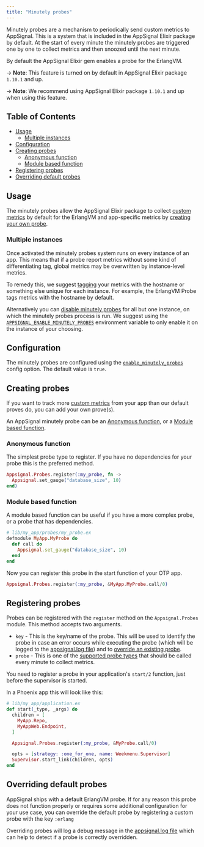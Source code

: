 ```yaml
---
title: "Minutely probes"
---
```


Minutely probes are a mechanism to periodically send custom metrics to AppSignal.
This is a system that is included in the AppSignal Elixir package by default.
At the start of every minute the minutely probes are triggered one by one to
collect metrics and then snoozed until the next minute.

By default the AppSignal Elixir gem enables a probe for the ErlangVM.

-> **Note**: This feature is turned on by default in AppSignal Elixir package `1.10.1` and up.

-> **Note**: We recommend using AppSignal Elixir package `1.10.1` and up when using this feature.

## Table of Contents

- [Usage](#usage)
  - [Multiple instances](#multiple-instances)
- [Configuration](#configuration)
- [Creating probes](#creating-probes)
  - [Anonymous function](#anonymous-function)
  - [Module based function](#module-based-function)
- [Registering probes](#registering-probes)
- [Overriding default probes](#overriding-default-probes)

## Usage

The minutely probes allow the AppSignal Elixir package to collect [custom metrics](/metrics/custom.html)
by default for the ErlangVM and app-specific metrics by [creating your own probe](#creating-probes).

### Multiple instances

Once activated the minutely probes system runs on every instance of an app.
This means that if a probe report metrics without some kind of differentiating tag,
global metrics may be overwritten by instance-level metrics.

To remedy this, we suggest [tagging](/metrics/custom.html#metric-tags) your
metrics with the hostname or something else unique for each instance.
For example, the ErlangVM Probe tags metrics with the hostname by default.

Alternatively you can [disable minutely probes](/elixir/configuration/options.html#option-enable_minutely_probes) for all but one instance, on which the minutely probes process is run. We suggest using the [`APPSIGNAL_ENABLE_MINUTELY_PROBES`](/elixir/configuration/options.html#option-enable_minutely_probes) environment variable to only enable it on the instance of your choosing.

## Configuration

The minutely probes are configured using the [`enable_minutely_probes`](/elixir/configuration/options.html#option-enable_minutely_probes) config option. The default value is `true`.

## Creating probes

If you want to track more [custom metrics](/metrics/custom.html) from your app
than our default proves do, you can add your own prove(s).

An AppSignal minutely probe can be an [Anonymous function](#anonymous-function), or a [Module based function](#module-based-function).

### Anonymous function

The simplest probe type to register. If you have no dependencies for your probe
this is the preferred method.

```elixir
Appsignal.Probes.register(:my_probe, fn ->
  Appsignal.set_gauge("database_size", 10)
end)
```

### Module based function

A module based function can be useful if you have a more complex probe, or a
probe that has dependencies.

```ruby
# lib/my_app/probes/my_probe.ex
defmodule MyApp.MyProbe do
  def call do
    Appsignal.set_gauge("database_size", 10)
  end
end
```

Now you can register this probe in the start function of your OTP app.

```elixir
Appsignal.Probes.register(:my_probe, &MyApp.MyProbe.call/0)
```

## Registering probes

Probes can be registered with the `register` method on the `Appsignal.Probes`
module.
This method accepts two arguments.

- `key` - This is the key/name of the probe. This will be used to identify the probe in case an error occurs while executing the probe (which will be logged to the [appsignal.log file](/support/debugging.html#logs)) and to [override an existing probe](#overriding-default-probes).
- `probe` - This is one of the [supported probe types](#creating-probes) that should be called every minute to collect metrics.

You need to register a probe in your application's `start/2` function, just
before the supervisor is started.

In a Phoenix app this will look like this:

```elixir
# lib/my_app/application.ex
def start(_type, _args) do
  children = [
    MyApp.Repo,
    MyAppWeb.Endpoint,
  ]

  Appsignal.Probes.register(:my_probe, &MyProbe.call/0)

  opts = [strategy: :one_for_one, name: Weekmenu.Supervisor]
  Supervisor.start_link(children, opts)
end
```

## Overriding default probes

AppSignal ships with a default ErlangVM probe. If for any reason this probe does not function properly or requires some additional configuration for your use case, you can override the default probe by registering a custom probe with the key `:erlang`

Overriding probes will log a debug message in the [appsignal.log file](/support/debugging.html#logs) which can help to detect if a probe is correctly overridden.
